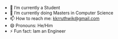 - 🔭 I’m currently a Student
- 🌱 I’m currently doing Masters in Computer Science
- 📫 How to reach me: kkrruthwik@gmail.com
- 😄 Pronouns: He/Him
- ⚡ Fun fact: Iam an Engineer

